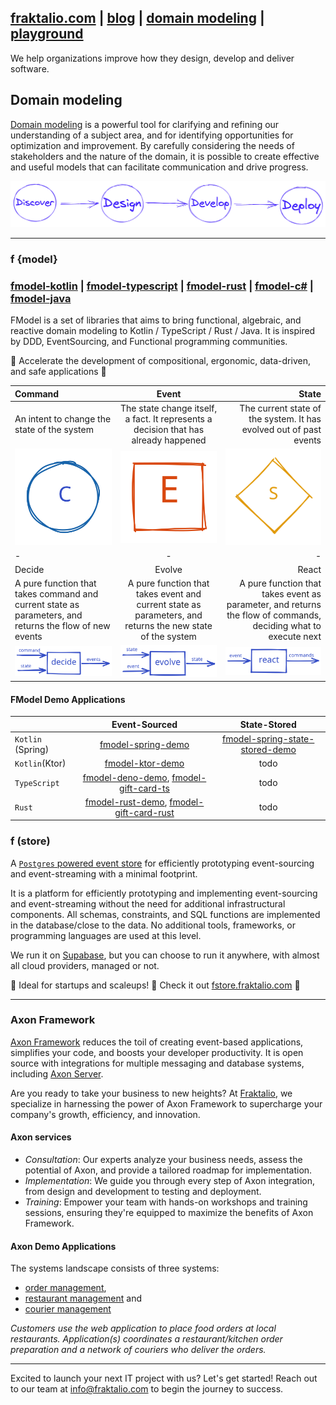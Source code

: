 ## [fraktalio.com](https://fraktalio.com/) | [blog](https://fraktalio.com/blog/) | [domain modeling](https://fraktalio.com/domain-modeling) | [playground](https://fraktalio.com/blog/playground)

We help organizations improve how they design, develop and deliver software.

## Domain modeling

[Domain modeling](https://fraktalio.com/domain-modeling) is a powerful tool for clarifying and refining our understanding of a subject area, and for identifying opportunities for optimization and improvement. By carefully considering the needs of stakeholders and the nature of the domain, it is possible to create effective and useful models that can facilitate communication and drive progress.

![discover, design, develop, deploy](../dddd1.png)

---

### f {model}

### [fmodel-kotlin](https://github.com/fraktalio/fmodel) | [fmodel-typescript](https://github.com/fraktalio/fmodel-ts) | [fmodel-rust](https://github.com/fraktalio/fmodel-rust) | [fmodel-c#](https://github.com/fraktalio/fmodel-csharp) | [fmodel-java](https://github.com/fraktalio/fmodel-java)

FModel is a set of libraries that aims to bring functional, algebraic, and reactive domain modeling to Kotlin / TypeScript / Rust / Java. It is inspired by DDD, EventSourcing, and Functional programming communities.

💙 Accelerate the development of compositional, ergonomic, data-driven, and safe applications 💙

| Command      | Event         | State         |
| :---         |     :---:     |          ---: |
| An intent to change the state of the system | The state change itself, a fact. It represents a decision that has already happened | The current state of the system. It has evolved out of past events |
| ![command](../command.svg) | ![event](../event.svg) | ![state](../state.svg) |
| -       | -         | -         |
| Decide       | Evolve         | React         |
| A pure function that takes command and current state as parameters, and returns the flow of new events | A pure function that takes event and current state as parameters, and returns the new state of the system | A pure function that takes event as parameter, and returns the flow of commands, deciding what to execute next |
| ![decide](../decide.svg) | ![evolve](../evolve.svg) | ![react](../orchestrate.svg) |



#### FModel Demo Applications
|        | Event-Sourced  | State-Stored   |
| :---   |     :---:      |     :---:      |
| `Kotlin` (Spring) |  [fmodel-spring-demo](https://github.com/fraktalio/fmodel-spring-demo) | [fmodel-spring-state-stored-demo](https://github.com/fraktalio/fmodel-spring-state-stored-demo) |
| `Kotlin`(Ktor)   |  [fmodel-ktor-demo](https://github.com/fraktalio/fmodel-ktor-demo)     |    todo     |
| `TypeScript`     |  [fmodel-deno-demo](https://github.com/fraktalio/fmodel-deno-demo), [fmodel-gift-card-ts](https://github.com/axoniq/giftcard-demo-ts)     |    todo     |
| `Rust`           |  [fmodel-rust-demo](https://github.com/fraktalio/fmodel-rust-demo), [fmodel-gift-card-rust](https://github.com/AxonIQ/axon-rust/tree/main/gift-card-rust)     |    todo     |

### f (store)

A [`Postgres` powered event store](https://github.com/fraktalio/fstore-sql) for efficiently prototyping event-sourcing and event-streaming with a minimal footprint.

It is a platform for efficiently prototyping and implementing event-sourcing and event-streaming without the need for additional infrastructural components.
All schemas, constraints, and  SQL functions are implemented in the database/close to the data. No additional tools, frameworks, or programming languages are used at this level.

We run it on [Supabase](https://supabase.com/docs/guides/cli/local-development), but you can choose to run it anywhere, with almost all cloud providers, managed or not.


💙 Ideal for startups and scaleups! 💙 Check it out [fstore.fraktalio.com](https://fstore.fraktalio.com/) 💙

---

### Axon Framework

[Axon Framework](https://www.axoniq.io/axoniq-products) reduces the toil of creating event-based applications, simplifies your code, and boosts your developer productivity. It is open source with integrations for multiple messaging and database systems, including [Axon Server](https://www.axoniq.io/products/axon-server).

Are you ready to take your business to new heights? At [Fraktalio](https://fraktalio.com/), we specialize in harnessing the power of Axon Framework to supercharge your company's growth, efficiency, and innovation.

#### Axon services

- *Consultation*: Our experts analyze your business needs, assess the potential of Axon, and provide a tailored roadmap for implementation.
- *Implementation*: We guide you through every step of Axon integration, from design and development to testing and deployment.
- *Training*: Empower your team with hands-on workshops and training sessions, ensuring they're equipped to maximize the benefits of Axon Framework.

#### Axon Demo Applications

The systems landscape consists of three
systems:
- [order management](https://github.com/fraktalio/order-demo),
- [restaurant management](https://github.com/fraktalio/restaurant-demo) and
- [courier management](https://github.com/fraktalio/courier-demo)

*Customers use the web application to place food orders at local restaurants. Application(s) coordinates a
restaurant/kitchen order preparation and a network of couriers who deliver the orders.*

---
Excited to launch your next IT project with us? Let's get started! Reach out to our team at info@fraktalio.com to begin the journey to success.
